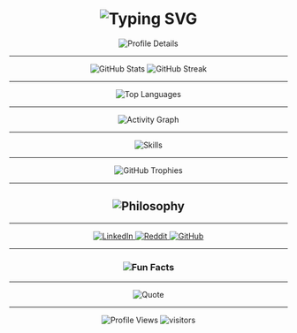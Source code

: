 <div align="center">
  <h1>
    <img src="https://readme-typing-svg.vercel.app/?font=Fira+Code&weight=700&size=35&duration=4000&pause=1000&color=58A6FF&center=true&vCenter=true&width=700&height=120&lines=Hello%2C%20I'm%20Guy%20Landry%20Kolai;Software%20Architect%20in%20Training;System%20Optimizer%20%26%20Coffee%20Connoisseur" alt="Typing SVG" />
  </h1>
</div>

<div align="center">
  <img src="https://github-profile-summary-cards.vercel.app/api/cards/profile-details?username=theboss001&theme=github_dark&card_width=800" alt="Profile Details" />
</div>

---

<div align="center">
  <img src="https://github-readme-stats.vercel.app/api?username=theboss001&show_icons=true&theme=radical&hide_border=true&bg_color=0D1117&title_color=00D4FF&text_color=FFFFFF&icon_color=00D4FF&ring_color=00D4FF&card_width=500" alt="GitHub Stats" />
  <img src="https://github-readme-streak-stats.herokuapp.com/?user=theboss001&theme=radical&hide_border=true&background=0D1117&ring=00D4FF&fire=00D4FF&currStreakLabel=00D4FF&card_width=500" alt="GitHub Streak" />
</div>

---

<div align="center">
  <img src="https://github-readme-stats.vercel.app/api/top-langs/?username=theboss001&layout=compact&theme=radical&hide_border=true&bg_color=0D1117&title_color=00D4FF&text_color=FFFFFF&langs_count=8&card_width=1000" alt="Top Languages" />
</div>

---

<div align="center">
  <img src="https://github-readme-activity-graph.vercel.app/graph?username=theboss001&theme=radical&hide_border=true&bg_color=0D1117&color=00D4FF&line=00D4FF&point=FFFFFF&area=true&area_color=00D4FF&area_alpha=0.2&width=1000&height=400" alt="Activity Graph" />
</div>

---

<div align="center">
  <img src="https://skillicons.dev/icons?i=nestjs,typescript,php,java,nextjs,react,docker,postgresql,aws,git,kubernetes,redis,mongodb&theme=dark" alt="Skills" />
</div>

---

<div align="center">
  <img src="https://github-profile-trophy.vercel.app/?username=theboss001&theme=radical&no-frame=true&no-bg=false&margin-w=4&margin-h=4&rank=SECRET,SSS,SS,S,AAA&column=6" alt="GitHub Trophies" />
</div>

---

<div align="center">
  <h2>
    <img src="https://readme-typing-svg.vercel.app/?font=Fira+Code&weight=600&size=24&duration=3000&pause=1000&color=58A6FF&center=true&vCenter=true&width=700&height=80&lines=If%20it%20can%20be%20optimized%2C%20it%20should%20be%20optimized;If%20it%20can't%20be%20optimized%2C%20drink%20more%20coffee%20and%20try%20again" alt="Philosophy" />
  </h2>
</div>

---

<div align="center">
  <a href="https://linkedin.com/in/guy-landry-kolaï-a4649a254">
    <img src="https://img.shields.io/badge/-LinkedIn-0077B5?style=for-the-badge&logo=linkedin&logoColor=white&labelColor=1a1a1a" alt="LinkedIn" />
  </a>
  <a href="https://reddit.com/user/the_boss001">
    <img src="https://img.shields.io/badge/-Reddit-FF4500?style=for-the-badge&logo=reddit&logoColor=white&labelColor=1a1a1a" alt="Reddit" />
  </a>
  <a href="https://github.com/theboss001">
    <img src="https://img.shields.io/badge/-GitHub-181717?style=for-the-badge&logo=github&logoColor=white&labelColor=1a1a1a" alt="GitHub" />
  </a>
</div>

---

<div align="center">
  <h3>
    <img src="https://readme-typing-svg.vercel.app/?font=Fira+Code&weight=500&size=18&duration=2000&pause=1000&color=58A6FF&center=true&vCenter=true&width=700&height=120&lines=I%20can%20debug%20faster%20than%20my%20coffee%20cools%20down;My%20IDE%20has%20a%20coffee%20cup%20emoji%20shortcut;I%20optimize%20my%20coffee%20brewing%20process%20regularly;I%20dream%20in%20TypeScript%20(and%20sometimes%20in%20Java)" alt="Fun Facts" />
  </h3>
</div>

---

<div align="center">
  <img src="https://readme-typing-svg.vercel.app/?font=Fira+Code&weight=500&size=24&duration=3000&pause=1000&color=58A6FF&center=true&vCenter=true&width=600&height=50&lines=Life%20is%20too%20short%20for%20bad%20code%20and%20bad%20coffee" alt="Quote" />
</div>

---

<div align="center">
  <img src="https://komarev.com/ghpvc/?username=theboss001&style=flat-square&color=58A6FF&label=Profile+Views" alt="Profile Views" />
  <img src="https://visitor-badge.laobi.icu/badge?page_id=guylandrykolai&style=flat-square&color=58A6FF" alt="visitors" />
</div>
